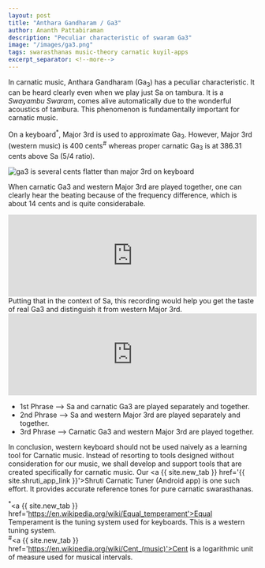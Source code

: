 ```yaml
---
layout: post
title: "Anthara Gandharam / Ga3"
author: Ananth Pattabiraman
description: "Peculiar characteristic of swaram Ga3"
image: "/images/ga3.png"
tags: swarasthanas music-theory carnatic kuyil-apps
excerpt_separator: <!--more-->
---
```

In carnatic music, Anthara Gandharam (Ga<sub>3</sub>) has a peculiar characteristic. It can be heard clearly even when we play just Sa on tambura. It is a *Swayambu Swaram*, comes alive automatically due to the wonderful acoustics of tambura. This phenomenon is fundamentally important for carnatic music.

On a keyboard<sup>*</sup>, Major 3rd is used to approximate Ga<sub>3</sub>. However, Major 3rd (western music) is 400 cents<sup>#</sup> whereas proper carnatic Ga<sub>3</sub> is at 386.31 cents above Sa (5/4 ratio).

<img class="img-fluid" alt="ga3 is several cents flatter than major 3rd on keyboard" src="{{ page.image | absolute_url }}" />

<!--more-->

When carnatic Ga3 and western Major 3rd are played together, one can clearly hear the beating because of the frequency difference, which is about 14 cents and is quite considerabale.
<div id='audio'>
<iframe width="100%" height="166" scrolling="no" frameborder="no" src="https://w.soundcloud.com/player/?url=https%3A//api.soundcloud.com/tracks/293880612&amp;color=ff9900&amp;auto_play=false&amp;hide_related=false&amp;show_comments=true&amp;show_user=true&amp;show_reposts=false"></iframe>
<br />
</div>
Putting that in the context of Sa, this recording would help you get the taste of real Ga3 and distinguish it from western Major 3rd.

<iframe width="100%" height="166" scrolling="no" frameborder="no" src="https://w.soundcloud.com/player/?url=https%3A//api.soundcloud.com/tracks/293880432&amp;color=ff9900&amp;auto_play=false&amp;hide_related=false&amp;show_comments=true&amp;show_user=true&amp;show_reposts=false"></iframe>

* 1st Phrase --> Sa and carnatic Ga3 are played separately and together.
* 2nd Phrase --> Sa and western Major 3rd are played separately and together.
* 3rd Phrase --> Carnatic Ga3 and western Major 3rd are played together.

In conclusion, western keyboard should not be used naively as a learning tool for Carnatic music. Instead of resorting to tools designed without consideration for our music, we shall develop and support tools that are created specifically for carnatic music. Our <a {{ site.new_tab }} href='{{ site.shruti_app_link }}'>Shruti Carnatic Tuner</a> (Android app) is one such effort. It provides accurate reference tones for pure carnatic swarasthanas.

<sup>*</sup><a {{ site.new_tab }} href='https://en.wikipedia.org/wiki/Equal_temperament'>Equal Temperament</a> is the tuning system used for keyboards. This is a western tuning system.  
<sup>#</sup><a {{ site.new_tab }} href='https://en.wikipedia.org/wiki/Cent_(music)'>Cent</a> is a logarithmic unit of measure used for musical intervals.
